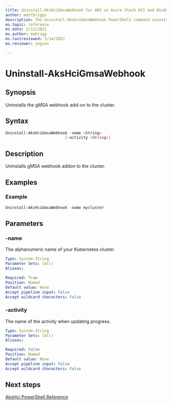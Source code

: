 ```yaml
---
title: Uninstall-AksHciGmsaWebhook for AKS on Azure Stack HCI and Windows Server
author: mattbriggs
description: The Uninstall-AksHciGmsaWebhook PowerShell command uninstalls the gMSA webhook add-on to the cluster.
ms.topic: reference
ms.date: 2/12/2021
ms.author: mabrigg 
ms.lastreviewed: 1/14/2022
ms.reviewer: jeguan

---
```


# Uninstall-AksHciGmsaWebhook

## Synopsis
Uninstalls the gMSA webhook add-on to the cluster.

## Syntax

```powershell
Uninstall-AksHciGmsaWebhook -name <String> 
                          [-activity <String>]                      
```

## Description
Uninstalls gMSA webhook addon to the cluster.

## Examples

### Example

```PowerShell
Uninstall-AksHciGmsaWebhook -name mycluster
```

## Parameters

### -name
The alphanumeric name of your Kubernetes cluster.

```yaml
Type: System.String
Parameter Sets: (All)
Aliases:

Required: True
Position: Named
Default value: None
Accept pipeline input: False
Accept wildcard characters: False
```

### -activity
The name of the activity when updating progress.

```yaml
Type: System.String
Parameter Sets: (All)
Aliases:

Required: False
Position: Named
Default value: None
Accept pipeline input: False
Accept wildcard characters: False
```
## Next steps

[AksHci PowerShell Reference](index.md)